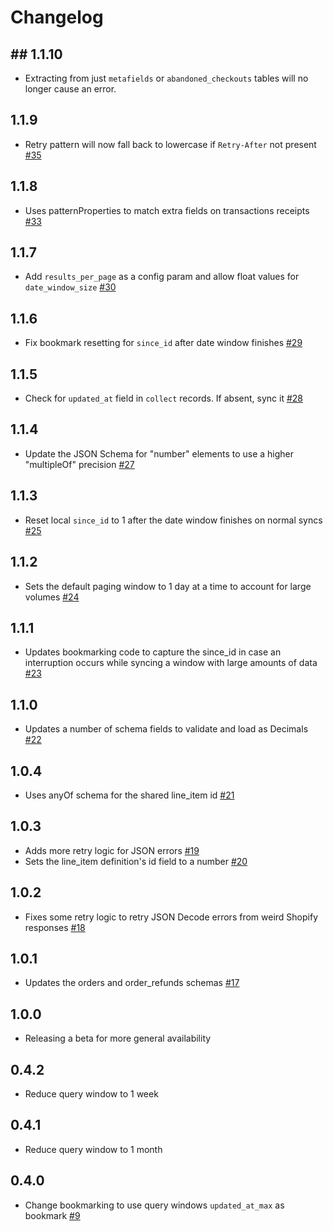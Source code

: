 # Changelog

## ## 1.1.10

- Extracting from just `metafields` or `abandoned_checkouts` tables will no longer cause an error.

## 1.1.9

- Retry pattern will now fall back to lowercase if `Retry-After` not present [#35](https://github.com/singer-io/tap-shopify/pull/35)

## 1.1.8

- Uses patternProperties to match extra fields on transactions receipts [#33](https://github.com/singer-io/tap-shopify/pull/33)

## 1.1.7

- Add `results_per_page` as a config param and allow float values for `date_window_size` [#30](https://github.com/singer-io/tap-shopify/pull/30)

## 1.1.6

- Fix bookmark resetting for `since_id` after date window finishes [#29](https://github.com/singer-io/tap-shopify/pull/29)

## 1.1.5

- Check for `updated_at` field in `collect` records. If absent, sync it [#28](https://github.com/singer-io/tap-shopify/pull/28)

## 1.1.4

- Update the JSON Schema for "number" elements to use a higher "multipleOf" precision [#27](https://github.com/singer-io/tap-shopify/pull/27)

## 1.1.3

- Reset local `since_id` to 1 after the date window finishes on normal syncs [#25](https://github.com/singer-io/tap-shopify/pull/25)

## 1.1.2

- Sets the default paging window to 1 day at a time to account for large volumes [#24](https://github.com/singer-io/tap-shopify/pull/24)

## 1.1.1

- Updates bookmarking code to capture the since_id in case an interruption occurs while syncing a window with large amounts of data [#23](https://github.com/singer-io/tap-shopify/pull/23)

## 1.1.0

- Updates a number of schema fields to validate and load as Decimals [#22](https://github.com/singer-io/tap-shopify/pull/22)

## 1.0.4

- Uses anyOf schema for the shared line_item id [#21](https://github.com/singer-io/tap-shopify/pull/21)

## 1.0.3

- Adds more retry logic for JSON errors [#19](https://github.com/singer-io/tap-shopify/pull/19)
- Sets the line_item definition's id field to a number [#20](https://github.com/singer-io/tap-shopify/pull/20)

## 1.0.2

- Fixes some retry logic to retry JSON Decode errors from weird Shopify responses [#18](https://github.com/singer-io/tap-shopify/pull/18)

## 1.0.1

- Updates the orders and order_refunds schemas [#17](https://github.com/singer-io/tap-shopify/pull/17)

## 1.0.0

- Releasing a beta for more general availability

## 0.4.2

- Reduce query window to 1 week

## 0.4.1

- Reduce query window to 1 month

## 0.4.0

- Change bookmarking to use query windows `updated_at_max` as bookmark [#9](https://github.com/singer-io/tap-shopify/pull/9)
